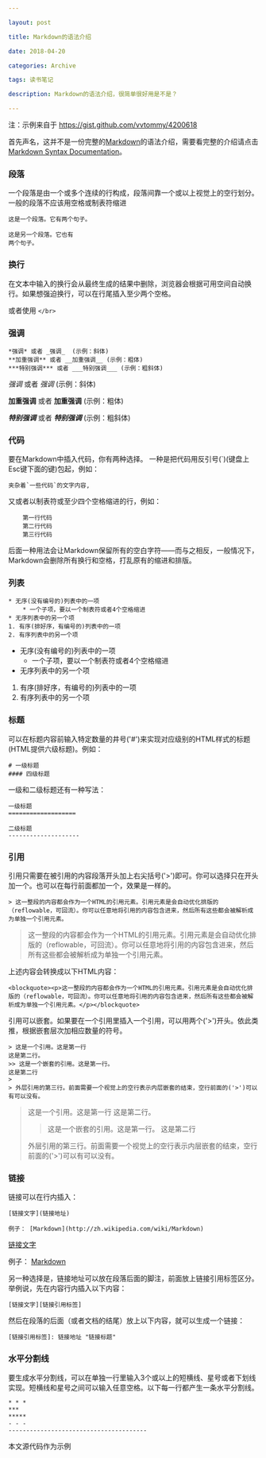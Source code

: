 ```yaml
---

layout: post

title: Markdown的语法介绍

date: 2018-04-20

categories: Archive

tags: 读书笔记

description: Markdown的语法介绍，很简单很好用是不是？

---
```


注：示例来自于 <https://gist.github.com/vvtommy/4200618>

首先声名，这并不是一份完整的[Markdown][1]的语法介绍，需要看完整的介绍请点击[Markdown Syntax Documentation][2]。

### 段落

一个段落是由一个或多个连续的行构成，段落间靠一个或以上视觉上的空行划分。一般的段落不应该用空格或制表符缩进

    这是一个段落。它有两个句子。

    这是另一个段落。它也有
    两个句子。


### 换行

在文本中输入的换行会从最终生成的结果中删除，浏览器会根据可用空间自动换行。如果想强迫换行，可以在行尾插入至少两个空格。

或者使用 `</br>`

### 强调

    *强调* 或者 _强调_  (示例：斜体)
    **加重强调** 或者 __加重强调__ (示例：粗体)
    ***特别强调*** 或者 ___特别强调___ (示例：粗斜体)

*强调* 或者 _强调_  (示例：斜体)

**加重强调** 或者 __加重强调__ (示例：粗体)

***特别强调*** 或者 ___特别强调___ (示例：粗斜体)

### 代码

要在Markdown中插入代码，你有两种选择。 一种是把代码用反引号(`)(键盘上Esc键下面的键)包起，例如：

    夹杂着`一些代码`的文字内容,


又或者以制表符或至少四个空格缩进的行，例如：

        第一行代码
        第二行代码
        第三行代码


后面一种用法会让Markdown保留所有的空白字符——而与之相反，一般情况下，Markdown会删除所有换行和空格，打乱原有的缩进和排版。

### 列表

    * 无序(没有编号的)列表中的一项
        * 一个子项，要以一个制表符或者4个空格缩进
    * 无序列表中的另一个项
    1. 有序(排好序，有编号的)列表中的一项
    2. 有序列表中的另一个项

* 无序(没有编号的)列表中的一项
    * 一个子项，要以一个制表符或者4个空格缩进
* 无序列表中的另一个项
1. 有序(排好序，有编号的)列表中的一项
2. 有序列表中的另一个项

### 标题

可以在标题内容前输入特定数量的井号('#')来实现对应级别的HTML样式的标题(HTML提供六级标题)。例如：

    # 一级标题
    #### 四级标题


一级和二级标题还有一种写法：

    一级标题
    ===================

    二级标题
    --------------------


### 引用

引用只需要在被引用的内容段落开头加上右尖括号('>')即可。你可以选择只在开头加一个。也可以在每行前面都加一个，效果是一样的。

    > 这一整段的内容都会作为一个HTML的引用元素。引用元素是会自动优化排版的（reflowable，可回流）。你可以任意地将引用的内容包含进来，然后所有这些都会被解析成为单独一个引用元素。

> 这一整段的内容都会作为一个HTML的引用元素。引用元素是会自动优化排版的（reflowable，可回流）。你可以任意地将引用的内容包含进来，然后所有这些都会被解析成为单独一个引用元素。

上述内容会转换成以下HTML内容：

    <blockquote><p>这一整段的内容都会作为一个HTML的引用元素。引用元素是会自动优化排版的（reflowable，可回流）。你可以任意地将引用的内容包含进来，然后所有这些都会被解析成为单独一个引用元素。</p></blockquote>


引用可以嵌套。如果要在一个引用里插入一个引用，可以用两个('>')开头。依此类推，根据嵌套层次加相应数量的符号。

    > 这是一个引用。这是第一行
    这是第二行。
    >> 这是一个嵌套的引用。这是第一行。
    这是第二行
    >
    > 外层引用的第三行。前面需要一个视觉上的空行表示内层嵌套的结束，空行前面的('>')可以有可以没有。

> 这是一个引用。这是第一行
这是第二行。
>> 这是一个嵌套的引用。这是第一行。
这是第二行
>
> 外层引用的第三行。前面需要一个视觉上的空行表示内层嵌套的结束，空行前面的('>')可以有可以没有。

### 链接

链接可以在行内插入：

    [链接文字](链接地址)

    例子： [Markdown](http://zh.wikipedia.com/wiki/Markdown)

[链接文字](链接地址)

例子： [Markdown](http://zh.wikipedia.com/wiki/Markdown)


另一种选择是，链接地址可以放在段落后面的脚注，前面放上链接引用标签区分。举例说，先在内容行内插入以下内容：

    [链接文字][链接引用标签]


然后在段落的后面（或者文档的结尾）放上以下内容，就可以生成一个链接：

    [链接引用标签]: 链接地址 "链接标题"


### 水平分割线

要生成水平分割线，可以在单独一行里输入3个或以上的短横线、星号或者下划线实现。短横线和星号之间可以输入任意空格。以下每一行都产生一条水平分割线。

    * * *
    ***
    *****
    - - -
    ---------------------------------------


本文源代码作为示例


 [1]: http://daringfireball.net/projects/markdown/
 [2]: http://daringfireball.net/projects/markdown/syntax
